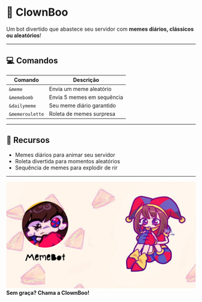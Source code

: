 # 🤡 ClownBoo

Um bot divertido que abastece seu servidor com **memes diários, clássicos ou aleatórios**!

---

## 💻 Comandos

| Comando | Descrição |
|---------|-----------|
| `&meme` | Envia um meme aleatório |
| `&memebomb` | Envia 5 memes em sequência |
| `&dailymeme` | Seu meme diário garantido |
| `&memeroulette` | Roleta de memes surpresa |

---

## 🌟 Recursos

- Memes diários para animar seu servidor  
- Roleta divertida para momentos aleatórios  
- Sequência de memes para explodir de rir 

---

![Imagem Bakery](MemeBot.png)
**Sem graça? Chama a ClownBoo!**
